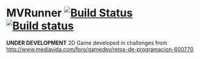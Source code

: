 # MVRunner [![Build Status](https://travis-ci.org/Tardo/MVRunner.svg?branch=master)](https://travis-ci.org/Tardo/MVRunner) [![Build status](https://ci.appveyor.com/api/projects/status/5xiw82neaa8ihqkv?svg=true)](https://ci.appveyor.com/project/Tardo/mvrunner)

**UNDER DEVELOPMENT**
2D Game developed in challenges from http://www.mediavida.com/foro/gamedev/retos-de-programacion-600770
